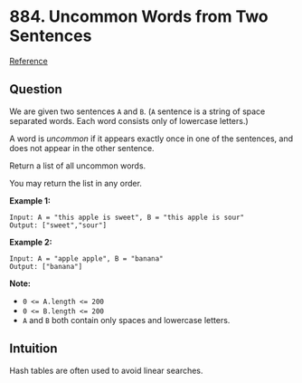 # 884. Uncommon Words from Two Sentences
[Reference](https://leetcode.com/problems/uncommon-words-from-two-sentences/)


## Question
We are given two sentences `A` and `B`.  (`A` sentence is a string of space separated words.  Each word consists only of lowercase letters.)

A word is _uncommon_ if it appears exactly once in one of the sentences, and does not appear in the other sentence.

Return a list of all uncommon words. 

You may return the list in any order.

**Example 1:**
```
Input: A = "this apple is sweet", B = "this apple is sour"
Output: ["sweet","sour"]
```

**Example 2:**
```
Input: A = "apple apple", B = "banana"
Output: ["banana"]
``` 

**Note:**
* `0 <= A.length <= 200`
* `0 <= B.length <= 200`
* `A` and `B` both contain only spaces and lowercase letters.

## Intuition
Hash tables are often used to avoid linear searches.

